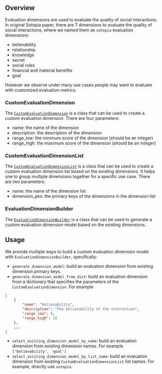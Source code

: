 ## Overview

Evaluation dimensions are used to evaluate the quality of social interactions.
In original Sotopia paper, there are 7 dimensions to evaluate the quality of social interactions, where we named them as `sotopia` evaluation dimensions:
- believability
- relationship
- knowledge
- secret
- social rules
- financial and material benefits
- goal


However we observe under many use cases people may want to evaluate with customized evaluation metrics.

### CustomEvaluationDimension
The [`CustomEvaluationDimension`](/python_API/database/evaluation_dimensions) is a class that can be used to create a custom evaluation dimension.
There are four parameters:
- name: the name of the dimension
- description: the description of the dimension
- range_low: the minimum score of the dimension (should be an integer)
- range_high: the maximum score of the dimension (should be an integer)

### CustomEvaluationDimensionList
The [`CustomEvaluationDimensionList`](/python_API/database/evaluation_dimensions) is a class that can be used to create a custom evaluation dimension list based on the existing dimensions. It helps one to group multiple dimensions together for a specific use case.
There are two parameters:
- name: the name of the dimension list
- dimension_pks: the primary keys of the dimensions in the dimension list

### EvaluationDimensionBuilder
The [`EvaluationDimensionBuilder`](/python_API/database/evaluation_dimensions) is a class that can be used to generate a custom evaluation dimension model based on the existing dimensions.


## Usage
We provide multiple ways to build a custom evaluation dimension model with `EvaluationDimensionBuilder`, specifically:
- `generate_dimension_model`: build an evaluation dimension from existing dimension primary keys.
- `generate_dimension_model_from_dict`: build an evaluation dimension from a dictionary that specifies the parameters of the `CustomEvaluationDimension`. For example
```json
[
    {
        "name": "believability",
        "description": "The believability of the interaction",
        "range_low": 0,
        "range_high": 10
    },
    ...
]
```
- `select_existing_dimension_model_by_name`: build an evaluation dimension from existing dimension names. For example `['believability', 'goal']`
- `select_existing_dimension_model_by_list_name`: build an evaluation dimension from existing `CustomEvaluationDimensionList` list names. For example, directly use `sotopia`.
